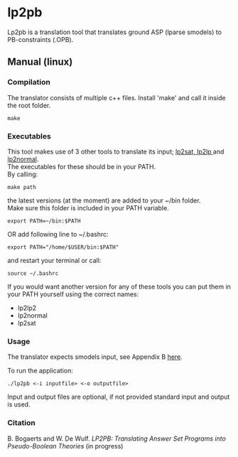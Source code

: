 # lp2pb

Lp2pb is a translation tool that translates ground ASP (lparse smodels) to PB-constraints (.OPB).


## Manual (linux)

### Compilation

The translator consists of multiple c++ files.
Install 'make' and call it inside the root folder.
```shell
make
```

### Executables

This tool makes use of 3 other tools to translate its input; [lp2sat, lp2lp ](http://www.tcs.hut.fi/Software/lp2sat/) and [lp2normal](https://research.ics.aalto.fi/software/asp/lp2normal/).  
The executables for these should be in your PATH.  
By calling:
```shell
make path
```
the latest versions (at the moment) are added to your ~/bin folder.   
Make sure this folder is included in your PATH variable. 
```shell
export PATH=~/bin:$PATH
```
OR add following line to ~/.bashrc:
```shell
export PATH="/home/$USER/bin:$PATH"
```
and restart your terminal or call:
```shell
source ~/.bashrc
```
If you would want another version for any of these tools you can put them in your PATH yourself using the correct names:
- lp2lp2
- lp2normal
- lp2sat

### Usage

The translator expects smodels input, see Appendix B [here](http://www.tcs.hut.fi/Software/smodels/lparse.ps.gz).

To run the application:
```
./lp2pb <-i inputfile> <-o outputfile>
```
Input and output files are optional, if not provided standard input and output is used.

### Citation

B. Bogaerts and W. De Wulf. *LP2PB: Translating Answer Set Programs into Pseudo-Boolean Theories* (in progress)
